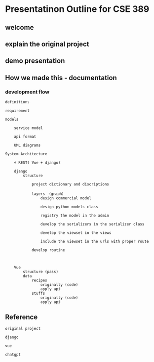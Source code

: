 # Presentatinon Outline for CSE 389

## welcome

## explain the original project

## demo presentation


## How we made this - documentation

### development flow

    definitions

    requirement

    models

        service model

        api format

        UML diagrams

    System Architecture

        √ REST( Vue + django)
        
        django
            structure

                project dictionary and discriptions

                layers （graph）
                    design commercial model

                    design python models class

                    registry the model in the admin

                    develop the serializers in the serializer class

                    develop the viewset in the views

                    include the viewset in the urls with proper route
                    
                develop routine
                
                

        Vue
            structure (pass)
            data
                recipes
                    originally (code)
                    apply api 
                stuffs
                    originally (code)
                    apply api

## Reference

    original project

    django

    vue

    chatgpt
            

